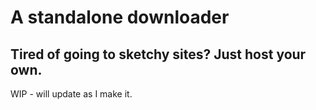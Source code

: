 # A standalone downloader

## Tired of going to sketchy sites?  Just host your own.


WIP - will update as I make it.